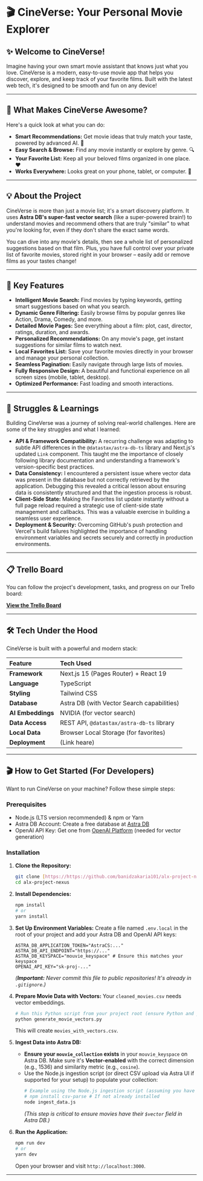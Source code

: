 # 🎬 CineVerse: Your Personal Movie Explorer

## ✨ Welcome to CineVerse!

Imagine having your own smart movie assistant that knows just what you love. CineVerse is a modern, easy-to-use movie app that helps you discover, explore, and keep track of your favorite films. Built with the latest web tech, it's designed to be smooth and fun on any device!

---

## 🚀 What Makes CineVerse Awesome?

Here's a quick look at what you can do:

* **Smart Recommendations:** Get movie ideas that truly match your taste, powered by advanced AI. 🧠
* **Easy Search & Browse:** Find any movie instantly or explore by genre. 🔍
* **Your Favorite List:** Keep all your beloved films organized in one place. ❤️
* **Works Everywhere:** Looks great on your phone, tablet, or computer. 📱

---

## 💡 About the Project

CineVerse is more than just a movie list; it's a smart discovery platform. It uses **Astra DB's super-fast vector search** (like a super-powered brain!) to understand movies and recommend others that are truly "similar" to what you're looking for, even if they don't share the exact same words.

You can dive into any movie's details, then see a whole list of personalized suggestions based on that film. Plus, you have full control over your private list of favorite movies, stored right in your browser – easily add or remove films as your tastes change!

---

## 🌟 Key Features

* **Intelligent Movie Search:** Find movies by typing keywords, getting smart suggestions based on what you search.
* **Dynamic Genre Filtering:** Easily browse films by popular genres like Action, Drama, Comedy, and more.
* **Detailed Movie Pages:** See everything about a film: plot, cast, director, ratings, duration, and awards.
* **Personalized Recommendations:** On any movie's page, get instant suggestions for similar films to watch next.
* **Local Favorites List:** Save your favorite movies directly in your browser and manage your personal collection.
* **Seamless Pagination:** Easily navigate through large lists of movies.
* **Fully Responsive Design:** A beautiful and functional experience on all screen sizes (mobile, tablet, desktop).
* **Optimized Performance:** Fast loading and smooth interactions.

---

## 🧠 Struggles & Learnings

Building CineVerse was a journey of solving real-world challenges. Here are some of the key struggles and what I learned:

* **API & Framework Compatibility:** A recurring challenge was adapting to subtle API differences in the `@datastax/astra-db-ts` library and Next.js's updated `Link` component. This taught me the importance of closely following library documentation and understanding a framework's version-specific best practices.
* **Data Consistency:** I encountered a persistent issue where vector data was present in the database but not correctly retrieved by the application. Debugging this revealed a critical lesson about ensuring data is consistently structured and that the ingestion process is robust.
* **Client-Side State:** Making the Favorites list update instantly without a full page reload required a strategic use of client-side state management and callbacks. This was a valuable exercise in building a seamless user experience.
* **Deployment & Security:** Overcoming GitHub's push protection and Vercel's build failures highlighted the importance of handling environment variables and secrets securely and correctly in production environments.

---

## 📋 Trello Board

You can follow the project's development, tasks, and progress on our Trello board:

[**View the Trello Board**](**https://trello.com/invite/b/6884c8a7816e308aa522a6da/ATTIa5a22c504cfc462c10850ca979fe335b842DFF7A/movie-recommendation**)


---

## 🛠️ Tech Under the Hood

CineVerse is built with a powerful and modern stack:

| Feature       | Tech Used                               |
| :------------ | :--------------------------------------- |
| **Framework** | Next.js 15 (Pages Router) + React 19     |
| **Language**  | TypeScript                               |
| **Styling**   | Tailwind CSS                             |
| **Database**  | Astra DB (with Vector Search capabilities) |
| **AI Embeddings** | NVIDIA (for vector search)             |
| **Data Access** | REST API, `@datastax/astra-db-ts` library |
| **Local Data** | Browser Local Storage (for favorites)     |
| **Deployment**| (Link heare)       |

---

## 🎬 How to Get Started (For Developers)

Want to run CineVerse on your machine? Follow these simple steps:

### Prerequisites

* Node.js (LTS version recommended) & npm or Yarn
* Astra DB Account: Create a free database at [Astra DB](https://www.datastax.com/products/astra-db)
* OpenAI API Key: Get one from [OpenAI Platform](https://platform.openai.com/) (needed for vector generation)

### Installation

1.  **Clone the Repository:**
    ```bash
    git clone [https://https://github.com/banidzakaria101/alx-project-nexus.git]
    cd alx-project-nexus
    ```

2.  **Install Dependencies:**
    ```bash
    npm install
    # or
    yarn install
    ```

3.  **Set Up Environment Variables:**
    Create a file named `.env.local` in the root of your project and add your Astra DB and OpenAI API keys:
    ```dotenv
    ASTRA_DB_APPLICATION_TOKEN="AstraCS:..."
    ASTRA_DB_API_ENDPOINT="https://..."
    ASTRA_DB_KEYSPACE="mouvie_keyspace" # Ensure this matches your keyspace
    OPENAI_API_KEY="sk-proj-..."
    ```
    *(**Important:** Never commit this file to public repositories! It's already in `.gitignore`.)*

4.  **Prepare Movie Data with Vectors:**
    Your `cleaned_movies.csv` needs vector embeddings.
    ```bash
    # Run this Python script from your project root (ensure Python and pip are installed)
    python generate_movie_vectors.py
    ```
    This will create `movies_with_vectors.csv`.

5.  **Ingest Data into Astra DB:**
    * **Ensure your `mouvie_collection` exists** in your `mouvie_keyspace` on Astra DB. Make sure it's **Vector-enabled** with the correct dimension (e.g., 1536) and similarity metric (e.g., `cosine`).
    * Use the Node.js ingestion script (or direct CSV upload via Astra UI if supported for your setup) to populate your collection:
        ```bash
        # Example using the Node.js ingestion script (assuming you have one, or use the provided example)
        # npm install csv-parse # If not already installed
        node ingest_data.js
        ```
        *(This step is critical to ensure movies have their `$vector` field in Astra DB.)*

6.  **Run the Application:**
    ```bash
    npm run dev
    # or
    yarn dev
    ```
    Open your browser and visit `http://localhost:3000`.

---
